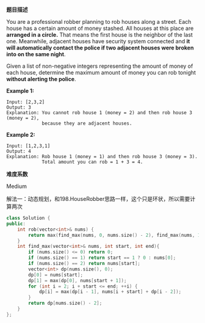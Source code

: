 **题目描述**   

You are a professional robber planning to rob houses along a street. Each house has a certain amount of money stashed. All houses at this place are **arranged in a circle.** That means the first house is the neighbor of the last one. Meanwhile, adjacent houses have security system connected and **it will automatically contact the police if two adjacent houses were broken into on the same night**.

Given a list of non-negative integers representing the amount of money of each house, determine the maximum amount of money you can rob tonight **without alerting the police**.

**Example 1:**

```
Input: [2,3,2]
Output: 3
Explanation: You cannot rob house 1 (money = 2) and then rob house 3 (money = 2),
             because they are adjacent houses.
```

**Example 2:**

```
Input: [1,2,3,1]
Output: 4
Explanation: Rob house 1 (money = 1) and then rob house 3 (money = 3).
             Total amount you can rob = 1 + 3 = 4.
```

**难度系数**    

Medium

解法一：动态规划，和198.HouseRobber思路一样，这个只是环状，所以需要计算两次

```c++
class Solution {
public:
    int rob(vector<int>& nums) {
        return max(find_max(nums, 0, nums.size() - 2), find_max(nums, 1, nums.size() - 1));
    }
    int find_max(vector<int>& nums, int start, int end){
        if (nums.size() <= 0) return 0;
        if (nums.size() == 1) return start == 1 ? 0 : nums[0];
        if (nums.size() == 2) return nums[start];
        vector<int> dp(nums.size(), 0);
        dp[0] = nums[start];
        dp[1] = max(dp[0], nums[start + 1]);
        for (int i = 2; i + start <= end; ++i) {
            dp[i] = max(dp[i - 1], nums[i + start] + dp[i - 2]);
        }
        return dp[nums.size() - 2];
    }
};
```


